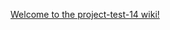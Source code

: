 [Welcome to the project-test-14 wiki!](https://github.com/McGill-ECSE429-Fall2021/project-test-14/wiki/1.-Group-Project----%7BTeam-14%7D)
